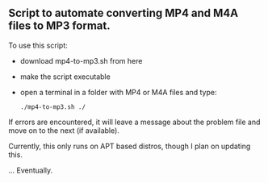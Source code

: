 ## Script to automate converting MP4 and M4A files to MP3 format.

To use this script:
  * download mp4-to-mp3.sh from here
  * make the script executable
  * open a terminal in a folder with MP4 or M4A files and type:

    `./mp4-to-mp3.sh ./`

If errors are encountered, it will leave a message about the problem file and move on to the next (if available).

Currently, this only runs on APT based distros, though I plan on updating this.

... Eventually.
